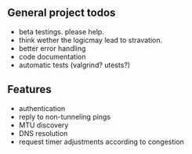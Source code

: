 ## General project todos

* beta testings. please help.
* think wether the logicmay lead to stravation.
* better error handling
* code documentation
* automatic tests (valgrind? utests?)

## Features

* authentication
* reply to non-tunneling pings
* MTU discovery
* DNS resolution
* request timer adjustments according to congestion
